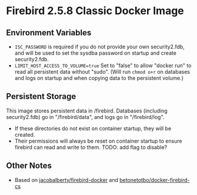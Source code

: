 # Firebird 2.5.8 Classic Docker Image

## Environment Variables

* `ISC_PASSWORD` is required if you do not provide your own security2.fdb, and will be used to set the sysdba password on startup and create security2.fdb.
* `LIMIT_HOST_ACCESS_TO_VOLUME=true` Set to "false" to allow "docker run" to read all persistent data without "sudo". (Will run `chmod o+r` on databases and logs on startup and when copying data to the persistent volume.)

## Persistent Storage

This image stores persistent data in /firebird.
Databases (including security2.fdb) go in "/firebird/data", and logs go in "/firebird/log".

* If these directories do not exist on container startup, they will be created.
* Their permissions will always be reset on container startup to ensure firebird can read and write to them. TODO: add flag to disable?

## Other Notes

* Based on [jacobalberty/firebird-docker](https://github.com/jacobalberty/firebird-docker) and [betonetotbo/docker-firebird-cs](https://github.com/betonetotbo/docker-firebird-cs)